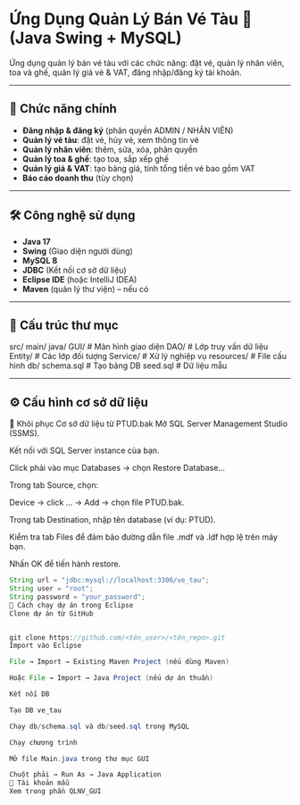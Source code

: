 # Ứng Dụng Quản Lý Bán Vé Tàu 🚆 (Java Swing + MySQL)

Ứng dụng quản lý bán vé tàu với các chức năng: đặt vé, quản lý nhân viên, toa và ghế, quản lý giá vé & VAT, đăng nhập/đăng ký tài khoản.

---

## 📌 Chức năng chính
- **Đăng nhập & đăng ký** (phân quyền ADMIN / NHÂN VIÊN)
- **Quản lý vé tàu**: đặt vé, hủy vé, xem thông tin vé
- **Quản lý nhân viên**: thêm, sửa, xóa, phân quyền
- **Quản lý toa & ghế**: tạo toa, sắp xếp ghế
- **Quản lý giá & VAT**: tạo bảng giá, tính tổng tiền vé bao gồm VAT
- **Báo cáo doanh thu** (tùy chọn)

---

## 🛠️ Công nghệ sử dụng
- **Java 17**
- **Swing** (Giao diện người dùng)
- **MySQL 8**
- **JDBC** (Kết nối cơ sở dữ liệu)
- **Eclipse IDE** (hoặc IntelliJ IDEA)
- **Maven** (quản lý thư viện) – nếu có

---

## 📂 Cấu trúc thư mục
src/
main/
java/
GUI/ # Màn hình giao diện
DAO/ # Lớp truy vấn dữ liệu
Entity/ # Các lớp đối tượng
Service/ # Xử lý nghiệp vụ
resources/ # File cấu hình
db/
schema.sql # Tạo bảng DB
seed.sql # Dữ liệu mẫu

---

## ⚙️ Cấu hình cơ sở dữ liệu
📂 Khôi phục Cơ sở dữ liệu từ PTUD.bak
Mở SQL Server Management Studio (SSMS).

Kết nối với SQL Server instance của bạn.

Click phải vào mục Databases → chọn Restore Database...

Trong tab Source, chọn:

Device → click ... → Add → chọn file PTUD.bak.

Trong tab Destination, nhập tên database (ví dụ: PTUD).

Kiểm tra tab Files để đảm bảo đường dẫn file .mdf và .ldf hợp lệ trên máy bạn.

Nhấn OK để tiến hành restore.
```java
String url = "jdbc:mysql://localhost:3306/ve_tau";
String user = "root";
String password = "your_password";
🚀 Cách chạy dự án trong Eclipse
Clone dự án từ GitHub


git clone https://github.com/<tên_user>/<tên_repo>.git
Import vào Eclipse

File → Import → Existing Maven Project (nếu dùng Maven)

Hoặc File → Import → Java Project (nếu dự án thuần)

Kết nối DB

Tạo DB ve_tau

Chạy db/schema.sql và db/seed.sql trong MySQL

Chạy chương trình

Mở file Main.java trong thư mục GUI

Chuột phải → Run As → Java Application
👤 Tài khoản mẫu
Xem trong phần QLNV_GUI

